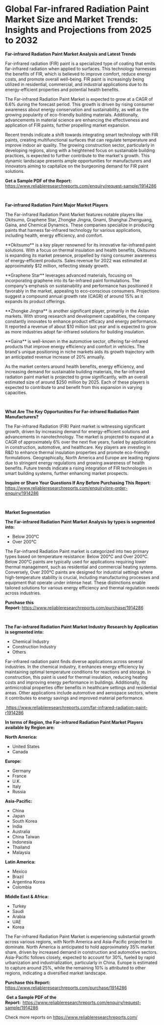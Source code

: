 <p><h1>Global Far-infrared Radiation Paint Market Size and Market Trends: Insights and Projections from 2025 to 2032</h1></p><p><strong>Far-infrared Radiation Paint Market Analysis and Latest Trends</strong></p>
<p><p>Far-infrared radiation (FIR) paint is a specialized type of coating that emits far-infrared radiation when applied to surfaces. This technology harnesses the benefits of FIR, which is believed to improve comfort, reduce energy costs, and promote overall well-being. FIR paint is increasingly being utilized in residential, commercial, and industrial applications due to its energy-efficient properties and potential health benefits.</p><p>The Far-infrared Radiation Paint Market is expected to grow at a CAGR of 6.6% during the forecast period. This growth is driven by rising consumer awareness about energy conservation and sustainability, as well as the growing popularity of eco-friendly building materials. Additionally, advancements in material science are enhancing the effectiveness and application of FIR paints, further propelling market expansion.</p><p>Recent trends indicate a shift towards integrating smart technology with FIR paints, creating multifunctional surfaces that can regulate temperature and improve indoor air quality. The growing construction sector, particularly in developing regions, along with a heightened focus on sustainable building practices, is expected to further contribute to the market's growth. This dynamic landscape presents ample opportunities for manufacturers and innovators aiming to capitalize on the burgeoning demand for FIR paint solutions.</p></p>
<p><strong>Get a Sample PDF of the Report:&nbsp;</strong> <a href="https://www.reliableresearchreports.com/enquiry/request-sample/1914286?utm_campaign=2131&utm_medium=2&utm_source=Github&utm_content=ia&utm_term=04022025&utm_id=far-infrared-radiation-paint">https://www.reliableresearchreports.com/enquiry/request-sample/1914286</a></p>
<p>&nbsp;</p>
<p><strong>Far-infrared Radiation Paint Major Market Players</strong></p>
<p><p>The Far-infrared Radiation Paint Market features notable players like Okitsumo, Graphene Star, Zhongke Jingna, Gnami, Shanghai Zhenguang, Gaina, and Chemical Dynamics. These companies specialize in producing paints that harness far-infrared technology for various applications, including health, energy efficiency, and comfort.</p><p>**Okitsumo** is a key player renowned for its innovative far-infrared paint solutions. With a focus on thermal insulation and health benefits, Okitsumo is expanding its market presence, propelled by rising consumer awareness of energy-efficient products. Sales revenue for 2022 was estimated at approximately $12 million, reflecting steady growth.</p><p>**Graphene Star** leverages advanced materials, focusing on incorporating graphene into its far-infrared paint formulations. The company's emphasis on sustainability and performance has positioned it favorably in the market, appealing to eco-conscious consumers. Projections suggest a compound annual growth rate (CAGR) of around 15% as it expands its product offerings.</p><p>**Zhongke Jingna** is another significant player, primarily in the Asian markets. With strong research and development capabilities, the company constantly innovates to enhance product efficacy and energy performance. It reported a revenue of about $10 million last year and is expected to grow as more industries adopt far-infrared solutions for building insulation.</p><p>**Gaina** is well-known in the automotive sector, offering far-infrared products that improve energy efficiency and comfort in vehicles. The brand's unique positioning in niche markets aids its growth trajectory with an anticipated revenue increase of 20% annually.</p><p>As the market centers around health benefits, energy efficiency, and increasing demand for sustainable building materials, the far-infrared radiation paint market is projected to grow significantly, with an overall estimated size of around $250 million by 2025. Each of these players is expected to contribute to and benefit from this expansion in varying capacities.</p></p>
<p>&nbsp;</p>
<p><strong>What Are The Key Opportunities For Far-infrared Radiation Paint Manufacturers?</strong></p>
<p><p>The Far-infrared Radiation (FIR) Paint market is witnessing significant growth, driven by increasing demand for energy-efficient solutions and advancements in nanotechnology. The market is projected to expand at a CAGR of approximately 6% over the next five years, fueled by applications in construction, automotive, and healthcare. Key players are investing in R&D to enhance thermal insulation properties and promote eco-friendly formulations. Geographically, North America and Europe are leading regions due to stringent energy regulations and growing awareness of health benefits. Future trends indicate a rising integration of FIR technologies in smart building systems, further enhancing market prospects.</p></p>
<p><strong>Inquire or Share Your Questions If Any Before Purchasing This Report:</strong> <a href="https://www.reliableresearchreports.com/enquiry/pre-order-enquiry/1914286?utm_campaign=2131&utm_medium=2&utm_source=Github&utm_content=ia&utm_term=04022025&utm_id=far-infrared-radiation-paint">https://www.reliableresearchreports.com/enquiry/pre-order-enquiry/1914286</a></p>
<p>&nbsp;</p>
<p><strong>Market Segmentation</strong></p>
<p><strong>The Far-infrared Radiation Paint Market Analysis by types is segmented into:</strong></p>
<p><ul><li>Below 200℃</li><li>Over 200℃</li></ul></p>
<p><p>The Far-infrared Radiation Paint market is categorized into two primary types based on temperature resistance: Below 200°C and Over 200°C. Below 200°C paints are typically used for applications requiring lower thermal management, such as residential and commercial heating systems. Conversely, Over 200°C paints are designed for industrial settings where high-temperature stability is crucial, including manufacturing processes and equipment that operate under intense heat. These distinctions enable tailored solutions for various energy efficiency and thermal regulation needs across industries.</p></p>
<p><strong>Purchase this Report:&nbsp;</strong><a href="https://www.reliableresearchreports.com/purchase/1914286?utm_campaign=2131&utm_medium=2&utm_source=Github&utm_content=ia&utm_term=04022025&utm_id=far-infrared-radiation-paint">https://www.reliableresearchreports.com/purchase/1914286</a></p>
<p>&nbsp;</p>
<p><strong>The Far-infrared Radiation Paint Market Industry Research by Application is segmented into:</strong></p>
<p><ul><li>Chemical Industry</li><li>Construction Industry</li><li>Others</li></ul></p>
<p><p>Far-infrared radiation paint finds diverse applications across several industries. In the chemical industry, it enhances energy efficiency by maintaining optimal temperature conditions for reactions and storage. In construction, this paint is used for thermal insulation, reducing heating costs and improving energy performance in buildings. Additionally, its antimicrobial properties offer benefits in healthcare settings and residential areas. Other applications include automotive and aerospace sectors, where it contributes to energy savings and improved material performance.</p></p>
<p><a href="https://www.reliableresearchreports.com/far-infrared-radiation-paint-r1914286?utm_campaign=2131&utm_medium=2&utm_source=Github&utm_content=ia&utm_term=04022025&utm_id=far-infrared-radiation-paint">&nbsp;https://www.reliableresearchreports.com/far-infrared-radiation-paint-r1914286</a></p>
<p><strong>In terms of Region, the Far-infrared Radiation Paint Market Players available by Region are:</strong></p>
<p>
    <p> <strong> North America: </strong>
        <ul>
            <li>United States</li>
            <li>Canada</li>
        </ul>
        </p> 
    <p> <strong> Europe: </strong>
        <ul>
            <li>Germany</li>
            <li>France</li>
            <li>U.K.</li>
            <li>Italy</li>
            <li>Russia</li>
        </ul>
        </p> 
    <p> <strong> Asia-Pacific: </strong>
        <ul>
            <li>China</li>
            <li>Japan</li>
            <li>South Korea</li>
            <li>India</li>
            <li>Australia</li>
            <li>China Taiwan</li>
            <li>Indonesia</li>
            <li>Thailand</li>
            <li>Malaysia</li>
        </ul>
        </p> 
    <p> <strong> Latin America: </strong>
        <ul>
            <li>Mexico</li>
            <li>Brazil</li>
            <li>Argentina Korea</li>
            <li>Colombia</li>
        </ul>
        </p> 
    <p> <strong> Middle East & Africa: </strong>
        <ul>
            <li>Turkey</li>
            <li>Saudi</li>
            <li>Arabia</li>
            <li>UAE</li>
            <li>Korea</li>
        </ul>
    </p>
    </p>
<p><p>The Far-infrared Radiation Paint Market is experiencing substantial growth across various regions, with North America and Asia-Pacific projected to dominate. North America is anticipated to hold approximately 35% market share, driven by increased demand in construction and automotive sectors. Asia-Pacific follows closely, expected to account for 30%, fueled by rapid urbanization and industrialization, particularly in China. Europe is estimated to capture around 25%, while the remaining 10% is attributed to other regions, indicating a diversified market landscape.</p></p>
<p><strong>Purchase this Report: </strong><a href="https://www.reliableresearchreports.com/purchase/1914286?utm_campaign=2131&utm_medium=2&utm_source=Github&utm_content=ia&utm_term=04022025&utm_id=far-infrared-radiation-paint">https://www.reliableresearchreports.com/purchase/1914286</a></p>
<p>&nbsp;<strong>Get a Sample PDF of the Report:&nbsp;&nbsp;</strong><a href="https://www.reliableresearchreports.com/enquiry/request-sample/1914286?utm_campaign=2131&utm_medium=2&utm_source=Github&utm_content=ia&utm_term=04022025&utm_id=far-infrared-radiation-paint">https://www.reliableresearchreports.com/enquiry/request-sample/1914286</a></p>
<p><strong></strong></p>
<p>Check more reports on <a href="https://www.reliableresearchreports.com/?utm_campaign=2131&utm_medium=2&utm_source=Github&utm_content=ia&utm_term=04022025&utm_id=far-infrared-radiation-paint">https://www.reliableresearchreports.com/</a></p>